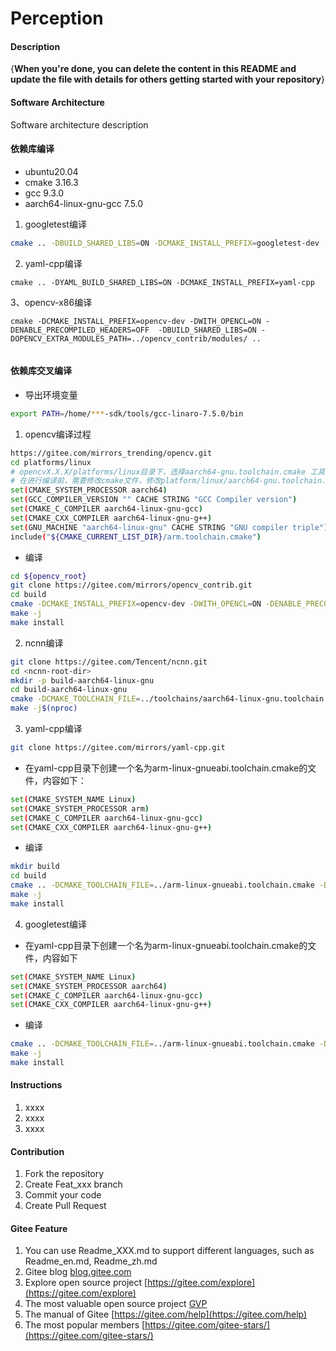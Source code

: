 # Perception

#### Description
{**When you're done, you can delete the content in this README and update the file with details for others getting started with your repository**}

#### Software Architecture
Software architecture description

#### 依赖库编译
* ubuntu20.04
* cmake 3.16.3
* gcc 9.3.0
* aarch64-linux-gnu-gcc 7.5.0


1.  googletest编译
```bash
cmake .. -DBUILD_SHARED_LIBS=ON -DCMAKE_INSTALL_PREFIX=googletest-dev
```

2. yaml-cpp编译
```
cmake .. -DYAML_BUILD_SHARED_LIBS=ON -DCMAKE_INSTALL_PREFIX=yaml-cpp

```

3、opencv-x86编译
```
cmake -DCMAKE_INSTALL_PREFIX=opencv-dev -DWITH_OPENCL=ON -DENABLE_PRECOMPILED_HEADERS=OFF  -DBUILD_SHARED_LIBS=ON -DOPENCV_EXTRA_MODULES_PATH=../opencv_contrib/modules/ ..


```

#### 依赖库交叉编译

* 导出环境变量
```bash
export PATH=/home/***-sdk/tools/gcc-linaro-7.5.0/bin
```

1. opencv编译过程
```bash
https://gitee.com/mirrors_trending/opencv.git
cd platforms/linux
# opencvX.X.X/platforms/linux目录下，选择aarch64-gnu.toolchain.cmake 工具链
# 在进行编译前，需要修改cmake文件，修改platform/linux/aarch64-gnu.toolchain.cmake，改为如下：
set(CMAKE_SYSTEM_PROCESSOR aarch64)
set(GCC_COMPILER_VERSION "" CACHE STRING "GCC Compiler version")
set(CMAKE_C_COMPILER aarch64-linux-gnu-gcc)
set(CMAKE_CXX_COMPILER aarch64-linux-gnu-g++)
set(GNU_MACHINE "aarch64-linux-gnu" CACHE STRING "GNU compiler triple")
include("${CMAKE_CURRENT_LIST_DIR}/arm.toolchain.cmake")
```
* 编译
```bash
cd ${opencv_root}
git clone https://gitee.com/mirrors/opencv_contrib.git
cd build
cmake -DCMAKE_INSTALL_PREFIX=opencv-dev -DWITH_OPENCL=ON -DENABLE_PRECOMPILED_HEADERS=OFF -DCMAKE_TOOLCHAIN_FILE=../platforms/linux/aarch64-gnu.toolchain.cmake  -DBUILD_SHARED_LIBS=ON -DOPENCV_EXTRA_MODULES_PATH=../opencv_contrib/modules/ ..
make -j
make install
```

2.  ncnn编译
```bash
git clone https://gitee.com/Tencent/ncnn.git
cd <ncnn-root-dir>
mkdir -p build-aarch64-linux-gnu
cd build-aarch64-linux-gnu
cmake -DCMAKE_TOOLCHAIN_FILE=../toolchains/aarch64-linux-gnu.toolchain.cmake ..
make -j$(nproc)
```

3.  yaml-cpp编译
```bash
git clone https://gitee.com/mirrors/yaml-cpp.git
```
* 在yaml-cpp目录下创建一个名为arm-linux-gnueabi.toolchain.cmake的文件，内容如下：
```bash
set(CMAKE_SYSTEM_NAME Linux)
set(CMAKE_SYSTEM_PROCESSOR arm)
set(CMAKE_C_COMPILER aarch64-linux-gnu-gcc)
set(CMAKE_CXX_COMPILER aarch64-linux-gnu-g++)
```
* 编译
```bash
mkdir build
cd build
cmake .. -DCMAKE_TOOLCHAIN_FILE=../arm-linux-gnueabi.toolchain.cmake -DYAML_BUILD_SHARED_LIBS=ON -DCMAKE_INSTALL_PREFIX=yaml-cpp-dev
make -j
make install
```

4.  googletest编译
* 在yaml-cpp目录下创建一个名为arm-linux-gnueabi.toolchain.cmake的文件，内容如下
```bash
set(CMAKE_SYSTEM_NAME Linux)
set(CMAKE_SYSTEM_PROCESSOR aarch64)
set(CMAKE_C_COMPILER aarch64-linux-gnu-gcc)
set(CMAKE_CXX_COMPILER aarch64-linux-gnu-g++)
```
* 编译
```bash
cmake .. -DCMAKE_TOOLCHAIN_FILE=../arm-linux-gnueabi.toolchain.cmake -DBUILD_SHARED_LIBS=ON -DCMAKE_INSTALL_PREFIX=install
make -j
make install
```

#### Instructions

1.  xxxx
2.  xxxx
3.  xxxx

#### Contribution

1.  Fork the repository
2.  Create Feat_xxx branch
3.  Commit your code
4.  Create Pull Request


#### Gitee Feature

1.  You can use Readme\_XXX.md to support different languages, such as Readme\_en.md, Readme\_zh.md
2.  Gitee blog [blog.gitee.com](https://blog.gitee.com)
3.  Explore open source project [https://gitee.com/explore](https://gitee.com/explore)
4.  The most valuable open source project [GVP](https://gitee.com/gvp)
5.  The manual of Gitee [https://gitee.com/help](https://gitee.com/help)
6.  The most popular members  [https://gitee.com/gitee-stars/](https://gitee.com/gitee-stars/)
